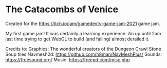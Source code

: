 # The Catacombs of Venice
Created for the https://itch.io/jam/gamedevtv-game-jam-2021 game jam.

My first game jam! It was certainly a learning experience. An up until 2am last time trying to get WebGL to build (and failing) almost derailed it.

Credits to:
Graphics: The wonderful creators of the Dungeon Crawl Stone Soup tiles
Navmesh2d: https://github.com/h8man/NavMeshPlus/
Sounds: https://freesound.org/
Music: https://freepd.com/misc.php
